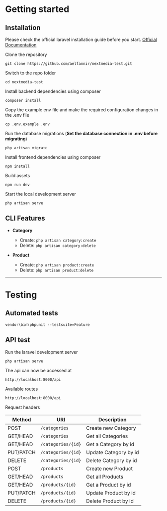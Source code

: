 # Getting started

## Installation

Please check the official laravel installation guide before you start. [Official Documentation](https://laravel.com/docs/8.x/installation)

Clone the repository

    git clone https://github.com/aelfannir/nextmedia-test.git

Switch to the repo folder

    cd nextmedia-test
    
Install backend dependencies using composer

    composer install

Copy the example env file and make the required configuration changes in the .env file

    cp .env.example .env
    
Run the database migrations (**Set the database connection in .env before migrating**)

    php artisan migrate
    
Install frontend dependencies using composer

    npm install
    
Build assets

    npm run dev
    
Start the local development server

    php artisan serve

## CLI Features

* **Category**
    * Create: `php artisan category:create`
    * Delete: `php artisan category:delete`

* **Product**
    * Create: `php artisan product:create`
    * Delete: `php artisan product:delete`


----------
# Testing
## Automated tests

    vendor\bin\phpunit --testsuite=Feature


## API test

Run the laravel development server

    php artisan serve

The api can now be accessed at

    http://localhost:8000/api
    
Available routes

    http://localhost:8000/api

Request headers

| **Method**| **URI**           | **Description**       |
|----------	|------------------	|-----------------------|
| POST      | `/categories`     | Create new Category   |
| GET/HEAD  | `/categories`     | Get all Categories    |
| GET/HEAD  | `/categories/{id}`| Get a Category by id  |
| PUT/PATCH | `/categories/{id}`| Update Category by id |
| DELETE    | `/categories/{id}`| Delete Category by id |
| POST      | `/products`       | Create new Product    |
| GET/HEAD  | `/products`       | Get all Products      |
| GET/HEAD  | `/products/{id}`  | Get a Product by id   |
| PUT/PATCH | `/products/{id}`  | Update Product by id  |
| DELETE    | `/products/{id}`  | Delete Product by id  |
